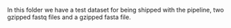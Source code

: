 In this folder we have a test dataset for being shipped with the pipeline, two gzipped fastq files and a gzipped fasta file.
